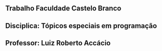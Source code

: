 ## Trabalho Faculdade Castelo Branco

## Disciplica: Tópicos especiais em programação

## Professor: Luiz Roberto Accácio